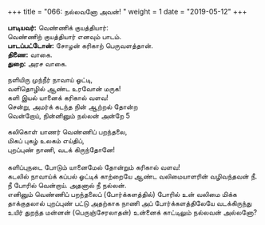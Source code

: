 ﻿+++
title = "066: நல்லவனோ அவன்!  "
weight = 1
date = "2019-05-12"
+++

**பாடியவர்:** வெண்ணிக் குயத்தியார்:  
வெண்ணிற் குயத்தியார் எனவும் பாடம்.  
**பாடப்பட்டோன்:** சோழன் கரிகாற் பெருவளத்தான்.  
**திணை:** வாகை.  
**துறை:** அரச வாகை.  
  
நளியிரு முந்நீர் நாவாய் ஓட்டி,  
வளிதொழில் ஆண்ட உரவோன் மருக!  
களி இயல் யானைக் கரிகால் வளவ!  
சென்று, அமர்க் கடந்த நின் ஆற்றல் தோன்ற  
வென்றோய், நின்னினும் நல்லன் அன்றே 5  
  
கலிகொள் யாணர் வெண்ணிப் பறந்தலை,  
மிகப் புகழ் உலகம் எய்திப்,  
புறப்புண் நாணி, வடக் கிருந்தோனே!  
   
களிப்புநடை போடும் யானைமேல் தோன்றும் கரிகால் வளவ!  
கடலில் நாவாய்க் கப்பல் ஓட்டிக் காற்றையே ஆண்ட வலிமையாளரின் வழிவந்தவன் நீ.  
நீ போரில் வென்றாய். அதனால் நீ நல்லன்.  
எனினும் வெண்ணிப் பறந்தலைப் (போர்க்களத்தில்) போரில் உன் வலிமை மிக்க தாக்குதலால் புறப்புண் பட்டு அதற்காக நாணி அப் போர்க்களத்திலேயே வடக்கிருந்து உயிர் துறந்த மன்னன் (பெருஞ்சேரலாதன்) உன்னைக் காட்டிலும் நல்லவன் அல்லனோ?  
